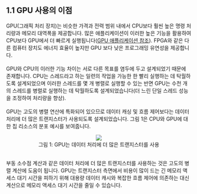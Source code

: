 ## 1.1 GPU 사용의 이점


GPU(그래픽 처리 장치)는 비슷한 가격과 전력 범위 내에서 CPU보다 훨씬 높은 명령 처리량과 메모리 대역폭을 제공합니다. 많은 애플리케이션이 이러한 높은 기능을 활용하여 CPU보다 GPU에서 더 빠르게 실행됩니다([GPU 애플리케이션 참조](https://www.nvidia.com/en-us/gpu-accelerated-applications/)). FPGA와 같은 다른 컴퓨터 장치도 에너지 효율이 높지만 GPU 보다 낮은 프로그래밍 유연성을 제공합니다.
<br>
<br>
GPU와 CPU의 이러한 기능 차이는 서로 다른 목표를 염두에 두고 설계되었기 때문에 존재합니다. CPU는 스레드라고 하는 일련의 작업을 가능한 한 빨리 실행하는 데 탁월하도록 설계되었으며 이러한 스레드를 몇 개 병렬로 실행할 수 있는 반면 GPU는 수천 개의 스레드를 병렬로 실행하는 데 탁월하도록 설계되었습니다(더 느린 단일 스레드 성능을 조정하여 처리량을 향상).
<br>
<br>
GPU는 고도의 병렬 연산에 특화되어 있으므로 데이터 캐싱 및 흐름 제어보다는 데이터 처리에 더 많은 트랜지스터가 사용되도록 설계되었습니다. 그림 1은 CPU와 GPU에 대한 칩 리소스의 분포 예시를 보여줍니다.
<p align="center">

  <img src="https://github.com/JeHeeYu/One-Hundred-ME/assets/87363461/6a9c135c-be14-4e2d-91e0-9caf61d55e7a">
  <br>
  그림 1: GPU는 데이터 처리에 더 많은 트랜지스터를 사용
  
</p>
<br>
부동 소수점 계산과 같은 데이터 처리에 더 많은 트랜지스터를 사용하는 것은 고도의 병렬 계산에 도움이 됩니다. GPU는 트랜지스터 측면에서 비용이 많이 드는 긴 메모리 액세스 대기 시간을 피하기 위해 대용량 데이터 캐시와 복잡한 흐름 제어에 의존하는 대신 계산으로 메모리 액세스 대기 시간을 줄일 수 있습니다.

<br>

